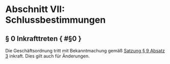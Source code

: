 # Abschnitt VII: Schlussbestimmungen

## § 0 Inkrafttreten { #§0 }
Die Geschäftsordnung tritt mit Bekanntmachung gemäß [Satzung § 9 Absatz 3](https://sphhu.de/documents/2022/07/satzung.pdf/) inkraft. Dies gilt auch für Änderungen.

